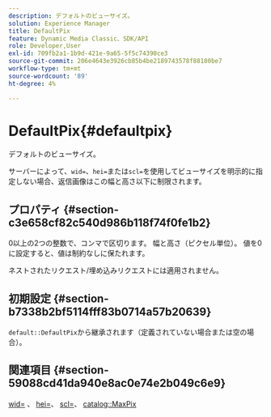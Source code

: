 ```yaml
---
description: デフォルトのビューサイズ。
solution: Experience Manager
title: DefaultPix
feature: Dynamic Media Classic、SDK/API
role: Developer,User
exl-id: 709fb2a1-1b9d-421e-9a65-5f5c74390ce3
source-git-commit: 206e4643e3926cb85b4be2189743578f88180be7
workflow-type: tm+mt
source-wordcount: '89'
ht-degree: 4%

---
```


# DefaultPix{#defaultpix}

デフォルトのビューサイズ。

サーバーによって、`wid=`、`hei=`または`scl=`を使用してビューサイズを明示的に指定しない場合、返信画像はこの幅と高さ以下に制限されます。

## プロパティ {#section-c3e658cf82c540d986b118f74f0fe1b2}

0以上の2つの整数で、コンマで区切ります。 幅と高さ（ピクセル単位）。 値を0に設定すると、値は制約なしに保たれます。

ネストされたリクエスト/埋め込みリクエストには適用されません。

## 初期設定 {#section-b7338b2bf5114fff83b0714a57b20639}

`default::DefaultPix`から継承されます（定義されていない場合または空の場合）。

## 関連項目 {#section-59088cd41da940e8ac0e74e2b049c6e9}

[wid=](../../../../../is-api/http-ref/image-serving-api-ref/c-http-protocol-reference/c-command-reference/r-is-http-wid.md#reference-bfeadcb67bf4485f851eb21345527e47) 、 [hei=](../../../../../is-api/http-ref/image-serving-api-ref/c-http-protocol-reference/c-command-reference/r-is-http-hei.md#reference-6d6f556ccc0e4b98a815e8a5c1944a96)、 [scl=](../../../../../is-api/http-ref/image-serving-api-ref/c-http-protocol-reference/c-command-reference/r-scl.md#reference-b2a74e493d0d407e98fe350551ba3fcc)、 [catalog::MaxPix](../../../../../is-api/image-catalog/image-serving-api-ref/c-image-catalog-reference/c-attributes-reference/r-maxpix.md#reference-e167d396ac794079ba8b5e6eb16eeda5)
